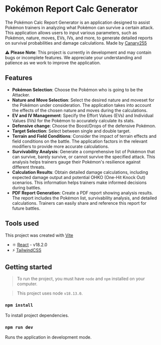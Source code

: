 # Pokémon Report Calc Generator

The Pokémon Calc Report Generator is an application designed to assist Pokémon trainers in analyzing what Pokémon can survive a certain attack. This application allows users to input various parameters, such as Pokémon, nature, moves, EVs, IVs, and more, to generate detailed reports on survival probabilities and damage calculations. Made by [Canary255](https://twitter.com/Canary255)

⚠️ **Please Note**: This project is currently in development and may contain bugs or incomplete features. We appreciate your understanding and patience as we work to improve the application.

## Features

- **Pokémon Selection**: Choose the Pokémon who is going to be the Attacker.
- **Nature and Move Selection**: Select the desired nature and moveset for the Pokémon under consideration. The application takes into account the effects of the chosen nature and moves during the calculations.
- **EV and IV Management**: Specify the Effort Values (EVs) and Individual Values (IVs) for the Pokémon to accurately calculate its stats.
- **Defensive change**: Choose the Boost/Drops of the defensive Pokémon.
- **Target Selection**: Select between single and double target.
- **Terrain and Field Conditions**: Consider the impact of terrain effects and field conditions on the battle. The application factors in the relevant modifiers to provide more accurate calculations.
- **Survivability Analysis**: Generate a comprehensive list of Pokémon that can survive, barely survive, or cannot survive the specified attack. This analysis helps trainers gauge their Pokémon's resilience against different threats.
- **Calculation Results**: Obtain detailed damage calculations, including expected damage output and potential OHKO (One-Hit Knock Out) scenarios. This information helps trainers make informed decisions during battles.
- **PDF Report Generation**: Create a PDF report showing analysis results. The report includes the Pokémon list, survivability analysis, and detailed calculations. Trainers can easily share and reference this report for future battles.

## Tools used

This project was created with [Vite](https://vitejs.dev/)

- ⚛️ [React](https://reactjs.org/) - v18.2.0
- ⚡ [TailwindCSS](https://tailwindcss.com/)

## Getting started

> To run the project, you must have `node` and `npm` installed on your computer.

> This project uses node `v18.13.0`.

### `npm install`

To install project dependencies.

### `npm run dev`

Runs the application in development mode.
